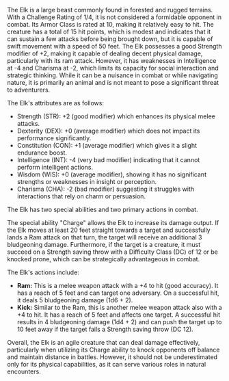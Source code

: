The Elk is a large beast commonly found in forested and rugged terrains. With a Challenge Rating of 1/4, it is not considered a formidable opponent in combat. Its Armor Class is rated at 10, making it relatively easy to hit. The creature has a total of 15 hit points, which is modest and indicates that it can sustain a few attacks before being brought down, but it is capable of swift movement with a speed of 50 feet. The Elk possesses a good Strength modifier of +2, making it capable of dealing decent physical damage, particularly with its ram attack. However, it has weaknesses in Intelligence at -4 and Charisma at -2, which limits its capacity for social interaction and strategic thinking. While it can be a nuisance in combat or while navigating nature, it is primarily an animal and is not meant to pose a significant threat to adventurers.

The Elk's attributes are as follows:
- Strength (STR): +2 (good modifier) which enhances its physical melee attacks.
- Dexterity (DEX): +0 (average modifier) which does not impact its performance significantly.
- Constitution (CON): +1 (average modifier) which gives it a slight endurance boost.
- Intelligence (INT): -4 (very bad modifier) indicating that it cannot perform intelligent actions.
- Wisdom (WIS): +0 (average modifier), showing it has no significant strengths or weaknesses in insight or perception.
- Charisma (CHA): -2 (bad modifier) suggesting it struggles with interactions that rely on charm or persuasion.

The Elk has two special abilities and two primary actions in combat. 

The special ability "Charge" allows the Elk to increase its damage output. If the Elk moves at least 20 feet straight towards a target and successfully lands a Ram attack on that turn, the target will receive an additional 3 bludgeoning damage. Furthermore, if the target is a creature, it must succeed on a Strength saving throw with a Difficulty Class (DC) of 12 or be knocked prone, which can be strategically advantageous in combat.

The Elk's actions include:
- **Ram:** This is a melee weapon attack with a +4 to hit (good accuracy). It has a reach of 5 feet and can target one adversary. On a successful hit, it deals 5 bludgeoning damage (1d6 + 2). 
- **Kick:** Similar to the Ram, this is another melee weapon attack also with a +4 to hit. It has a reach of 5 feet and affects one target. A successful hit results in 4 bludgeoning damage (1d4 + 2) and can push the target up to 10 feet away if the target fails a Strength saving throw (DC 12). 

Overall, the Elk is an agile creature that can deal damage effectively, particularly when utilizing its Charge ability to knock opponents off balance and maintain distance in battles. However, it should not be underestimated only for its physical capabilities, as it can serve various roles in natural encounters.